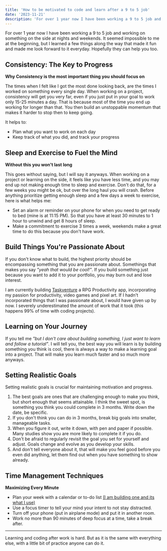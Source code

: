 ```yaml
---
title: 'How to be motivated to code and learn after a 9 to 5 job'
date: '2023-11-21'
description: 'For over 1 year now I have been working a 9 to 5 job and working on something on the side at nights and weekends. It seemed impossible to me at the beginning, but I learned a few things along the way that made it fun and made me look forward to it everyday. Hopefully they can help you too.'
---
```


For over 1 year now I have been working a 9 to 5 job and working on something on the side at nights and weekends. It seemed impossible to me at the beginning, but I learned a few things along the way that made it fun and made me look forward to it everyday. Hopefully they can help you too.

## Consistency: The Key to Progress
**Why Consistency is the most important thing you should focus on**

The times when I felt like I got the most done looking back, are the times I worked on something every single day. When working on a project, consistency will get you very far, even if you just put in your goal to work only 15-25 minutes a day. That is because most of the time you end up working for longer than that. You then build an unstoppable momentum that makes it harder to stop then to keep going.

It helps to:
- Plan what you want to work on each day
- Keep track of what you did, and track your progress

## Sleep and Exercise to Fuel the Mind
**Without this you won't last long**

This goes without saying, but I will say it anyways. When working on a project or learning on the side, it feels like you have less time, and you may end up not making enough time to sleep and exercise. Don't do that, for a few weeks you might be ok, but over the long haul you will crash. Before anything prioritize getting enough sleep and a few days a week to exercise, here is what helps me:

- Set an alarm or reminder on your phone for when you need to get ready to bed (mine is at 11:15 PM). So that you have at least 30 minutes to 1 hour to unwind and get 8 hours of sleep.
- Make a commitment to exercise 3 times a week, weekends make a great time to do this because you don't have work.

## Build Things You're Passionate About

If you don't know what to build, the highest priority should be encompassing something that you are passionate about. Somethings that makes you say _"yeah that would be cool!"_. If you build something just because you want to add it to your portfolio, you may burn out and lose interest.

I am currently building [Taskventure](https://taskventure.io) a RPG Productivity app, incorporating my passion for productivity, video games and pixel art. If I hadn't incorporated things that I was passionate about, I would have given up by now. I severely underestimated the amount of work that it took (this happens 99% of time with coding projects).

## Learning on Your Journey

If you tell me _"but I don't care about building something, I just want to learn and follow a tutorial"_. I will tell you, the best way you will learn is by building something you think is cool, there is always a way to make a learning goal into a project. That will make you learn much faster and so much more anyways.

## Setting Realistic Goals

Setting realistic goals is crucial for maintaining motivation and progress.
1. The best goals are ones that are challenging enough to make you think, but short enough that seems attainable. I think the sweet spot, is something you think you could complete in 3 months. Write down the date, be specific.
2. If you don't think you can do in 3 months, break big goals into smaller, manageable tasks.
3. When you figure it out, write it down, with pen and paper if possible. Many studies show you are more likely to complete it if you do.
4. Don't be afraid to regularly revisit the goal you set for yourself and adjust. Goals change and evolve as you develop your skills.
5. And don't tell everyone about it, that will make you feel good before you even did anything, let them find out when you have something to show already.

## Time Management Techniques
**Maximizing Every Minute**

- Plan your week with a calendar or to-do list [(I am building one and its what I use)](https://taskventure.io)
- Use a focus timer to tell your mind your intent to not stay distracted.
- Turn off your phone (put in airplane mode) and put it in another room.
- Work no more than 90 minutes of deep focus at a time, take a break after.

---

Learning and coding after work is hard. But as it is the same with everything else, with a little bit of practice anyone can do it.
